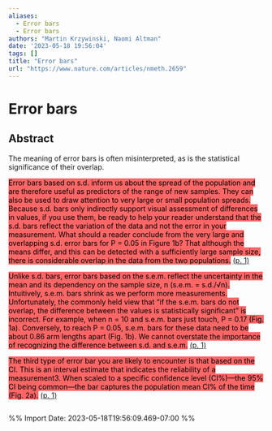 ```yaml
---
aliases:
  - Error bars
  - Error bars
authors: "Martin Krzywinski, Naomi Altman"
date: '2023-05-18 19:56:04'
tags: []
title: "Error bars"
url: "https://www.nature.com/articles/nmeth.2659"
---
```


# Error bars




## Abstract
The meaning of error bars is often misinterpreted, as is the statistical significance of their overlap.



<mark style="background: #ff6666">Error bars based on s.d. inform us about the spread of the population and are therefore useful as predictors of the range of new samples. They can also be used to draw attention to very large or small population spreads. Because s.d. bars only indirectly support visual assessment of differences in values, if you use them, be ready to help your reader understand that the s.d. bars reflect the variation of the data and not the error in your measurement. What should a reader conclude from the very large and overlapping s.d. error bars for P = 0.05 in Figure 1b? That although the means differ, and this can be detected with a sufficiently large sample size, there is considerable overlap in the data from the two populations.</mark> [(p. 1)](zotero://open-pdf/library/items/PUE4BBCE?page=1) 


<mark style="background: #ff6666">Unlike s.d. bars, error bars based on the s.e.m. reflect the uncertainty in the mean and its dependency on the sample size, n (s.e.m. = s.d./√n). Intuitively, s.e.m. bars shrink as we perform more measurements. Unfortunately, the commonly held view that “if the s.e.m. bars do not overlap, the difference between the values is statistically significant” is incorrect. For example, when n = 10 and s.e.m. bars just touch, P = 0.17 (Fig. 1a). Conversely, to reach P = 0.05, s.e.m. bars for these data need to be about 0.86 arm lengths apart (Fig. 1b). We cannot overstate the importance of recognizing the difference between s.d. and s.e.m.</mark> [(p. 1)](zotero://open-pdf/library/items/PUE4BBCE?page=1) 


<mark style="background: #ff6666">The third type of error bar you are likely to encounter is that based on the CI. This is an interval estimate that indicates the reliability of a measurement3. When scaled to a specific confidence level (CI%)—the 95% CI being common—the bar captures the population mean CI% of the time (Fig. 2a).</mark> [(p. 1)](zotero://open-pdf/library/items/PUE4BBCE?page=1) 





```

```

%% Import Date: 2023-05-18T19:56:09.469-07:00 %%
